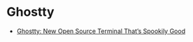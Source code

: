 # Ghostty

- [Ghostty: New Open Source Terminal That’s Spookily Good](https://www.omgubuntu.co.uk/2024/12/ghostty-terminal-linux-open-source-release)
